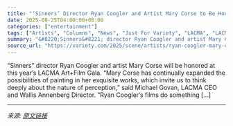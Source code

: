 ```yaml
---
title: "‘Sinners’ Director Ryan Coogler and Artist Mary Corse to Be Honored at LACMA Art+Film"
date: 2025-08-25T04:00:00+08:00
categories: ["entertainment"]
tags: ["Artists", "Columns", "News", "Just For Variety", "LACMA", "LACMA Art + Film Gala", "Ryan Coogler"]
summary: "&#8220;Sinners&#8221; director Ryan Coogler and artist Mary Corse will be honored at this year’s LACMA Art+Film Gala. “Mary Corse has continually expanded the possibilities of painting in her exquisit"
source_url: "https://variety.com/2025/scene/artists/ryan-coogler-mary-corse-honored-at-lacma-artfilm-1236496549/"
---
```


&#8220;Sinners&#8221; director Ryan Coogler and artist Mary Corse will be honored at this year’s LACMA Art+Film Gala. “Mary Corse has continually expanded the possibilities of painting in her exquisite works, which invite us to think deeply about the nature of perception,” said Michael Govan, LACMA CEO and Wallis Annenberg Director. “Ryan Coogler’s films do something [&#8230;]

---

*来源: [原文链接](https://variety.com/2025/scene/artists/ryan-coogler-mary-corse-honored-at-lacma-artfilm-1236496549/)*
